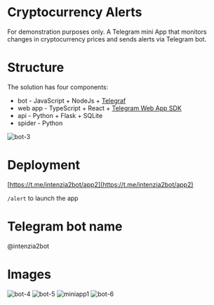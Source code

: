 # Cryptocurrency Alerts

For demonstration purposes only.
A Telegram mini App that monitors changes in cryptocurrency prices and sends alerts via Telegram bot.

# Structure

The solution has four components:
- bot - JavaScript + NodeJs + [Telegraf](https://www.npmjs.com/package/telegraf) 
- web app - TypeScript + React + [Telegram Web App SDK](https://core.telegram.org/bots/webapps)
- api - Python + Flask + SQLite
- spider - Python

![bot-3](https://github.com/maciej-soczka/alerts/assets/4355310/97bb457d-104f-446a-a912-32f5bc083d74)

# Deployment
 [https://t.me/intenzia2bot/app2](https://t.me/intenzia2bot/app2)

 `/alert` to launch the app

# Telegram bot name
@intenzia2bot


# Images

![bot-4](https://github.com/maciej-soczka/alerts/assets/4355310/416f0e23-4da8-4c73-8647-940c6483a2b3)
![bot-5](https://github.com/maciej-soczka/alerts/assets/4355310/c6c71cbf-bb99-4bb8-8b6a-7ca20b450648)
![miniapp1](https://github.com/maciej-soczka/alerts/assets/4355310/3f91f683-1a25-4be4-ba26-b0f9126a292f)
![bot-6](https://github.com/maciej-soczka/alerts/assets/4355310/248a7fa0-3dae-444b-8f5f-5f843dfb2161)


